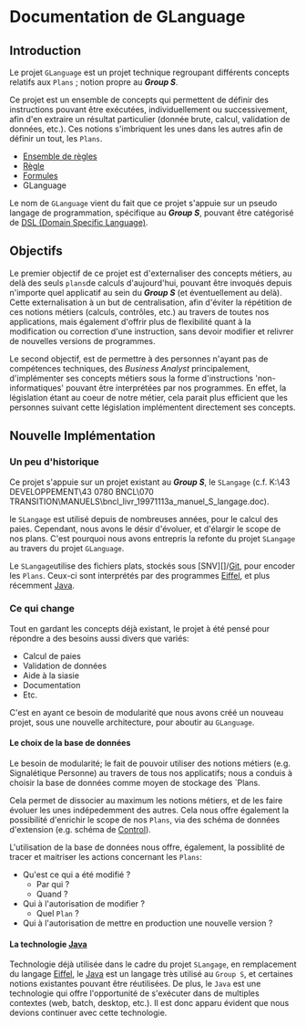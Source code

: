 # Documentation de GLanguage

## Introduction

Le projet `GLanguage` est un projet technique regroupant différents concepts relatifs aux `Plans`  ; notion propre au _**Group S**_.

Ce projet est un ensemble de concepts qui permettent de définir des instructions pouvant être exécutées, individuellement ou successivement, afin d'en extraire un résultat particulier (donnée brute, calcul, validation de données, etc.). Ces notions s'imbriquent les unes dans les autres afin de définir un tout, les `Plans`.

- [Ensemble de règles](ruleset.md)
- [Règle](rule.md)
- [Formules](formula.md)
- GLanguage

Le nom de `GLanguage` vient du fait que ce projet s'appuie sur un pseudo langage de programmation, spécifique au _**Group S**_, pouvant être catégorisé de [DSL (Domain Specific Language)](https://fr.wikipedia.org/wiki/Langage_d%C3%A9di%C3%A9).

## Objectifs

Le premier objectif de ce projet est d'externaliser des concepts métiers, au delà des seuls `plans`de calculs d'aujourd'hui, pouvant être invoqués depuis n'importe quel applicatif au sein du _**Group S**_ (et éventuellement au delà). Cette externalisation à un but de centralisation, afin d'éviter la répétition de ces notions métiers (calculs, contrôles, etc.) au travers de toutes nos applications, mais également d'offrir plus de flexibilité quant à la modification ou correction d'une instruction, sans devoir modifier et relivrer de nouvelles versions de programmes.

Le second objectif, est de permettre à des personnes n'ayant pas de compétences techniques, des _Business Analyst_ principalement, d'implémenter ses concepts métiers sous la forme d'instructions 'non-informatiques' pouvant être interprétées par nos programmes. En effet, la législation étant au coeur de notre métier, cela parait plus efficient que les personnes suivant cette législation implémentent directement ses concepts.

## Nouvelle Implémentation

### Un peu d'historique

Ce projet s'appuie sur un projet existant au _**Group S**_, le `SLangage` (c.f. K:\43 DEVELOPPEMENT\43 0780 BNCL\070 TRANSITION\MANUELS\bncl_livr_19971113a_manuel_S_langage.doc).

le `SLangage` est utilisé depuis de nombreuses années, pour le calcul des paies. Cependant, nous avons le désir d'évoluer, et d'élargir le scope de nos plans. C'est pourquoi nous avons entrepris la refonte du projet `SLangage` au travers du projet `GLanguage`.

Le `SLangage`utilise des fichiers plats, stockés sous [SNV][]/[Git][], pour encoder les `Plans`. Ceux-ci sont interprétés par des programmes [Eiffel][], et plus récemment [Java][].

### Ce qui change

Tout en gardant les concepts déjà existant, le projet à été pensé pour répondre a des besoins aussi divers que variés:

- Calcul de paies
- Validation de données
- Aide à la siasie
- Documentation
- Etc.

C'est en ayant ce besoin de modularité que nous avons créé un nouveau projet, sous une nouvelle architecture, pour aboutir au `GLanguage`.

#### Le choix de la base de données

Le besoin de modularité; le fait de pouvoir utiliser des notions métiers (e.g. Signalétique Personne) au travers de tous nos applicatifs; nous a conduis à choisir la base de données comme moyen de stockage des `Plans. 

Cela permet de dissocier au maximum les notions métiers, et de les faire évoluer les unes indépedemment des autres. Cela nous offre également la possibilité d'enrichir le scope de nos `Plans`, via des schéma de données d'extension (e.g. schéma de [Control](http://gitlabprod.groups.local/groups-commons/groups-control)).

L'utilisation de la base de données nous offre, également, la possiblité de tracer et maitriser les actions concernant les `Plans`:

- Qu'est ce qui a été modifié ?
    - Par qui ?
    - Quand ?
- Qui à l'autorisation de modifier ?
    - Quel `Plan` ?
- Qui à l'autorisation de mettre en production une nouvelle version ?

#### La technologie [Java][]

Technologie déjà utilisée dans le cadre du projet `SLangage`, en remplacement du langage [Eiffel][], le [Java][] est un langage très utilisé au `Group S`, et certaines notions existantes pouvant être réutilisées. De plus, le `Java` est une technologie qui offre l'opportunité de s'exécuter dans de multiples contextes (web, batch, desktop, etc.). Il est donc apparu évident que nous devions continuer avec cette technologie.

[SVN]: https://fr.wikipedia.org/wiki/Apache_Subversion
[Git]: https://fr.wikipedia.org/wiki/Git
[Java]: https://fr.wikipedia.org/wiki/Java_(technique)
[Eiffel]: https://fr.wikipedia.org/wiki/Eiffel_(langage)